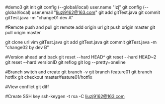 #demo3
git init
git config (--global/local) user.name "lzj"
git config (--global/local) user.email "liuzj9162@163.com"
git add gitTest.java
git commit gitTest.java -m "change01 dev A"

#Remote push and pull
git remote add origin url
git push origin master
git pull origin master


git clone url
vim gitTest.java
git add gitTest.java
git commit gitTest.java -m "change02 by dev B"

#Version ahead and back
git reset --hard HEAD^
git reset --hard HEAD~2
git reset --hard versionID
git reflog
git log --pretty=oneline

#Branch switch and create
git branch -v
git branch feature01
git branch hotfix
git checkout master/feature01/hotfix

#View conflict
git diff

#Create SSH key
ssh-keygen -t rsa -C liuzj9162@163.com




